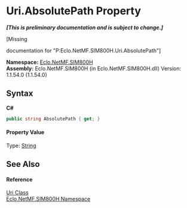 # Uri.AbsolutePath Property 
 _**\[This is preliminary documentation and is subject to change.\]**_

\[Missing <summary> documentation for "P:Eclo.NetMF.SIM800H.Uri.AbsolutePath"\]

**Namespace:**&nbsp;<a href="N_Eclo_NetMF_SIM800H">Eclo.NetMF.SIM800H</a><br />**Assembly:**&nbsp;Eclo.NetMF.SIM800H (in Eclo.NetMF.SIM800H.dll) Version: 1.1.54.0 (1.1.54.0)

## Syntax

**C#**<br />
``` C#
public string AbsolutePath { get; }
```


#### Property Value
Type: <a href="http://msdn2.microsoft.com/en-us/library/s1wwdcbf" target="_blank">String</a>

## See Also


#### Reference
<a href="T_Eclo_NetMF_SIM800H_Uri">Uri Class</a><br /><a href="N_Eclo_NetMF_SIM800H">Eclo.NetMF.SIM800H Namespace</a><br />